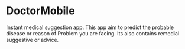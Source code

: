 # DoctorMobile
Instant medical suggestion app. This app aim to predict the probable disease or reason of Problem you are facing. Its also contains remedial suggestive or advice.
